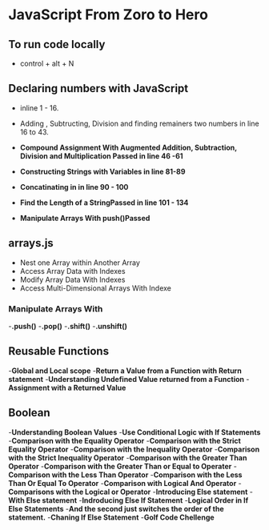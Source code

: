 # JavaScript From Zoro to Hero

## To run code locally

- control + alt  + N

## Declaring numbers with JavaScript

- inline 1 - 16.
- Adding , Subtructing, Division  and finding remainers two numbers in line 16 to 43.

- **Compound Assignment With Augmented Addition, Subtraction, Division and Multiplication Passed in line 46 -61**

- **Constructing Strings with Variables in line 81-89**

- **Concatinating in in line 90 - 100**

- **Find the Length of a StringPassed in line 101 - 134**

- **Manipulate Arrays With push()Passed**

## arrays.js

- Nest one Array within Another Array
- Access Array Data with Indexes
- Modify Array Data With Indexes
- Access Multi-Dimensional Arrays With Indexe

### Manipulate Arrays With

-**.push()**
-**.pop()**
-**.shift()**
-**.unshift()**

## Reusable Functions

-**Global and Local scope**
-**Return a Value from a Function with Return statement**
-**Understanding Undefined Value returned from a Function**
-**Assignment with a Returned Value**

## Boolean

-**Understanding Boolean Values**
-**Use Conditional Logic with If Statements**
-**Comparison with the Equality Operator**
-**Comparison with the Strict Equality Operator**
-**Comparison with the Inequality Operator**
-**Comparison with the Strict Inequality Operator**
-**Comparison with the Greater Than Operator**
-**Comparison with the Greater Than or Equal to Operater**
-**Comparison with the Less Than Operator**
-**Comparison with the Less Than Or Equal To Operator**
-**Comparison with Logical And Operator**
-**Comparisons with the Logical or Operator**
-**Introducing Else statement**
-**With Else statement**
-**Indroducing Else If Statement**
-**Logical Order in If Else Statements**
-**And the second just switches the order of the statement.**
-**Chaning If  Else Statement**
-**Golf Code Chellenge**
